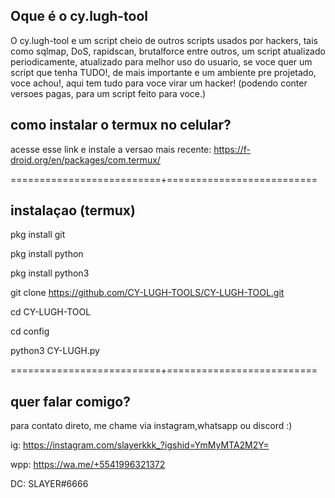Oque é o cy.lugh-tool
-
O cy.lugh-tool e um script cheio de outros scripts usados por hackers, tais como sqlmap, DoS, rapidscan, brutalforce entre outros, um script atualizado periodicamente, atualizado para melhor uso do usuario, se voce quer um script que tenha TUDO!, de mais importante e um ambiente pre projetado, voce achou!, aqui tem tudo para voce virar um hacker! (podendo conter versoes pagas, para um script feito para voce.)

como instalar o termux no celular?
-
acesse esse link e instale a versao mais recente: https://f-droid.org/en/packages/com.termux/

==========================+==========================

instalaçao  (termux)
-
pkg install git

pkg install python

pkg install python3

git clone https://github.com/CY-LUGH-TOOLS/CY-LUGH-TOOL.git

cd CY-LUGH-TOOL

cd config

python3 CY-LUGH.py

==========================+==========================

quer falar comigo?
-
para contato direto, me chame via instagram,whatsapp ou discord :)

ig: https://instagram.com/slayerkkk_?igshid=YmMyMTA2M2Y=

wpp: https://wa.me/+5541996321372

DC: SLAYER#6666
